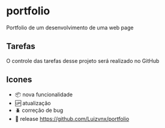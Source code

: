 # portfolio

Portfolio de um desenvolvimento de uma web page
## Tarefas

O controle das tarefas desse projeto será realizado no GitHub
## Icones

- :package: nova funcionalidade
- :up: atualização
- :beetle: correção de bug
- :checkered_flag: release
https://github.com/Luizvnx/portfolio